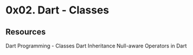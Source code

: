 # 0x02. Dart - Classes
## Resources
Dart Programming - Classes
Dart Inheritance
Null-aware Operators in Dart